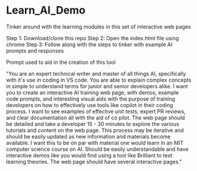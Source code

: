 # Learn_AI_Demo
Tinker around with the learning modules in this set of interactive web pages

Step 1:
Download/clone this repo
Step 2:
Open the index.html file using chrome 
Step 3:
Follow along with the steps to tinker with example AI prompts and responses


Prompt used to aid in the creation of this tool

"You are an expert technical writer and master of all things AI, specifically with it's use in coding in VS code. You are able to explain complex concepts in simple to understand terms for junior and senior developers alike. I want you to create an interactive AI training web page, with demos, example code prompts, and interesting visual aids with the purpose of training developers on how to effectively use tools like copilot in their coding process. I want to see examples of effective unit tests, expert PR reviews, and clear documentation all with the aid of co pilot. The web page should be detailed and take a developer 15 - 30 minutes to explore the various tutorials and content on the web page. This process may be iterative and should be easily updated as new information and materials become available. I want this to be on par with material one would learn in an MIT computer science course on AI. Should be easily understandable and have interactive demos like you would find using a tool like Brilliant to test learning theories. The web page should have several interactive pages."
